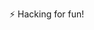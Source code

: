 ⚡ Hacking for fun!

<!-- <br>
<table>
<tr><td valign="top" width="50%">
<img src="https://github-readme-stats.vercel.app/api?username=iceyhexman&show_icons=true&count_private=true&hide_border=true" align="left" style="width: 100%" />
</td><td valign="top" width="50%">
<img src="https://github-readme-stats.vercel.app/api/top-langs/?username=iceyhexman&hide_border=true&layout=compact" align="left" style="width: 100%" />
</td></tr>
</table>   
 -->
